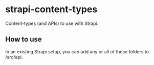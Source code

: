 # strapi-content-types

Content-types (and APIs) to use with Strapi.

## How to use

In an existing Strapi setup, you can add any or all of these folders to /src/api.
